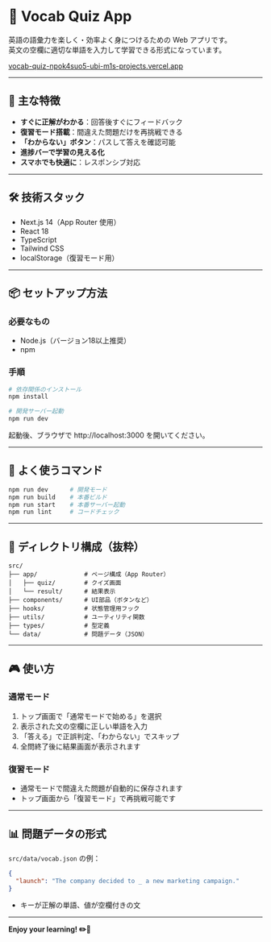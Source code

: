 # 📘 Vocab Quiz App

英語の語彙力を楽しく・効率よく身につけるための Web アプリです。  
英文の空欄に適切な単語を入力して学習できる形式になっています。

[vocab-quiz-npok4suo5-ubi-m1s-projects.vercel.app](https://vocab-quiz-ten.vercel.app/)

---

## 🚀 主な特徴

- **すぐに正解がわかる**：回答後すぐにフィードバック
- **復習モード搭載**：間違えた問題だけを再挑戦できる
- **「わからない」ボタン**：パスして答えを確認可能
- **進捗バーで学習の見える化**
- **スマホでも快適に**：レスポンシブ対応

---

## 🛠️ 技術スタック

- Next.js 14（App Router 使用）
- React 18
- TypeScript
- Tailwind CSS
- localStorage（復習モード用）

---

## 📦 セットアップ方法

### 必要なもの

- Node.js（バージョン18以上推奨）
- npm

### 手順

```bash
# 依存関係のインストール
npm install

# 開発サーバー起動
npm run dev
```

起動後、ブラウザで http://localhost:3000 を開いてください。

---

## 🔧 よく使うコマンド

```bash
npm run dev      # 開発モード
npm run build    # 本番ビルド
npm run start    # 本番サーバー起動
npm run lint     # コードチェック
```

---

## 📁 ディレクトリ構成（抜粋）

```
src/
├── app/             # ページ構成（App Router）
│   ├── quiz/        # クイズ画面
│   └── result/      # 結果表示
├── components/      # UI部品（ボタンなど）
├── hooks/           # 状態管理用フック
├── utils/           # ユーティリティ関数
├── types/           # 型定義
└── data/            # 問題データ（JSON）
```

---

## 🎮 使い方

### 通常モード

1. トップ画面で「通常モードで始める」を選択
2. 表示された文の空欄に正しい単語を入力
3. 「答える」で正誤判定、「わからない」でスキップ
4. 全問終了後に結果画面が表示されます

### 復習モード

- 通常モードで間違えた問題が自動的に保存されます
- トップ画面から「復習モード」で再挑戦可能です

---

## 📊 問題データの形式

`src/data/vocab.json` の例：

```json
{
  "launch": "The company decided to _ a new marketing campaign."
}
```

- キーが正解の単語、値が空欄付きの文

---

**Enjoy your learning! ✏️📖**
